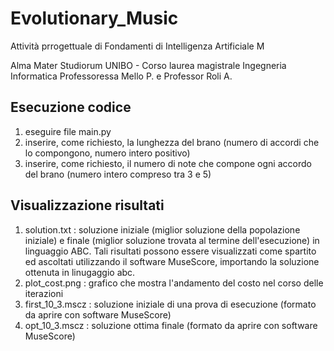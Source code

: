 # Evolutionary_Music

Attività prrogettuale di Fondamenti di Intelligenza Artificiale M

Alma Mater Studiorum UNIBO - Corso laurea magistrale Ingegneria Informatica
Professoressa Mello P. e Professor Roli A.

## Esecuzione codice
1. eseguire file main.py
2. inserire, come richiesto, la lunghezza del brano (numero di accordi che lo compongono, numero intero positivo)
3. inserire, come richiesto, il numero di note che compone ogni accordo del brano (numero intero compreso tra 3 e 5)

## Visualizzazione risultati
1. solution.txt : soluzione iniziale (miglior soluzione della popolazione iniziale) e finale (miglior soluzione trovata al termine dell'esecuzione) in linguaggio ABC. Tali risultati possono essere visualizzati come spartito ed ascoltati utilizzando il software MuseScore, importando la soluzione ottenuta in linugaggio abc.
2. plot_cost.png : grafico che mostra l'andamento del costo nel corso delle iterazioni
3. first_10_3.mscz : soluzione iniziale di una prova di esecuzione (formato da aprire con software MuseScore)
4. opt_10_3.mscz : soluzione ottima finale (formato da aprire con software MuseScore)

